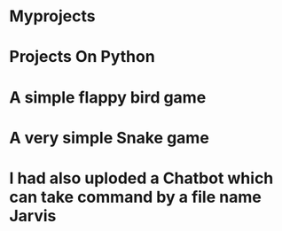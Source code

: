 # Myprojects
# Projects On Python
#  A simple flappy bird game
# A very simple Snake game
# I had also uploded a Chatbot which can take command by a file name Jarvis
